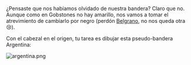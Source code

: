 ¿Pensaste que nos habíamos olvidado de nuestra bandera? Claro que no. Aunque como en Gobstones no hay amarillo, nos vamos a tomar el atrevimiento de cambiarlo por negro (perdón [Belgrano](https://es.wikipedia.org/wiki/Manuel_Belgrano), no nos queda otra :cry:).

Con el cabezal en el origen, tu tarea es dibujar esta pseudo-bandera Argentina:

![argentina.png](https://raw.githubusercontent.com/sagrado-corazon-alcal/mumuki-guia-fundamentos-practica-primeros-programas/master/images/argentina.png)